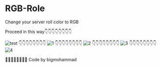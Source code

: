 # RGB-Role
Change your server roll color to RGB


Proceed in this way👇👇👇👇👇👇👇👇

![test](https://github.com/bigmohammad-official/RGB-Role/assets/141378165/397f07be-793c-4a39-8a1f-df40b499f001)
👇👇👇👇👇👇👇👇
![1](https://github.com/bigmohammad-official/RGB-Role/assets/141378165/1be7ed81-806d-4e1b-aabc-c83b328c901a)
👇👇👇👇👇👇👇👇
![2](https://github.com/bigmohammad-official/RGB-Role/assets/141378165/3e854202-5eac-498c-b8bd-f946a1bb6076)
👇👇👇👇👇👇👇👇
![3](https://github.com/bigmohammad-official/RGB-Role/assets/141378165/cbbf7211-d065-4237-837d-fa858f4af4f2)
👇👇👇👇👇👇👇👇
![4](https://github.com/bigmohammad-official/RGB-Role/assets/141378165/bb842a2b-4e6c-45b1-8bf0-ddf65cd3ad5b)

🔧🔧🔧🔧🔧🔧🔧🔧
Code by bigmohammad
